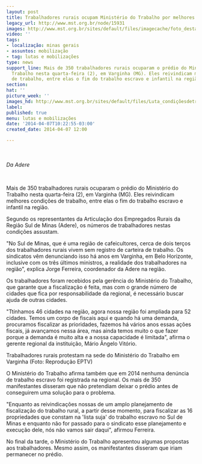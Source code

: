 ```yaml
---
layout: post
title: Trabalhadores rurais ocupam Ministério do Trabalho por melhores condições
legacy_url: http://www.mst.org.br/node/15931
images: http://www.mst.org.br/sites/default/files/imagecache/foto_destaque/Luta_condiçõesdetrabalho.jpg
video: ''
tags:
- localização: minas gerais
- assuntos: mobilização
- tag: lutas e mobilizações
type: news
support_line: Mais de 350 trabalhadores rurais ocuparam o prédio do Ministério do
  Trabalho nesta quarta-feira (2), em Varginha (MG). Eles reivindicam melhores condições
  de trabalho, entre elas o fim do trabalho escravo e infantil na região.&nbsp;
section: 
hat: ''
picture_week: ''
images_hd: http://www.mst.org.br/sites/default/files/Luta_condiçõesdetrabalho.jpg
label: 
published: true
menu: lutas e mobilizações
date: '2014-04-07T10:22:55-03:00'
created_date: 2014-04-07 12:00

---
```

<p><em><img style="margin: 10px;" src="http://www.mst.org.br/sites/default/files/Luta_condi%C3%A7%C3%B5esdetrabalho.jpg" alt=""><br></em></p><p><em>Da Adere</em></p><p>&nbsp;</p><p>Mais de 350 trabalhadores rurais ocuparam o prédio do Ministério do Trabalho nesta quarta-feira (2), em Varginha (MG). Eles reivindicam melhores condições de trabalho, entre elas o fim do trabalho escravo e infantil na região.&nbsp;</p><p>Segundo os representantes da Articulação dos Empregados Rurais da Região Sul de Minas (Adere), os números de trabalhadores nestas condições assustam.</p><p>"No Sul de Minas, que é uma região de cafeicultores, cerca de dois terços dos trabalhadores rurais vivem sem registro de carteira de trabalho. Os sindicatos vêm denunciando isso há anos em Varginha, em Belo Horizonte, inclusive com os três últimos ministros, a realidade dos trabalhadores na região", explica Jorge Ferreira, coordenador da Adere na região.</p><p>Os trabalhadores foram recebidos pela gerência do Ministério do Trabalho, que garante que a fiscalização é feita, mas com o grande número de cidades que fica por responsabilidade da regional, é necessário buscar ajuda de outras cidades.</p><p>"Ttínhamos 46 cidades na região, agora nossa região foi ampliada para 52 cidades. Temos um corpo de fiscais aqui e quando há uma demanda, procuramos fiscalizar as prioridades, fazemos há vários anos essas ações fiscais, já avançamos nessa área, mas ainda temos muito o que fazer porque a demanda é muito alta e a nossa capacidade é limitada", afirma o gerente regional da instituição, Mário Ângelo Vitório.</p><p>Trabalhadores rurais protestam na sede do Ministério do Trabalho em Varginha (Foto: Reprodução EPTV)</p><p>O Ministério do Trabalho afirma também que em 2014 nenhuma denúncia de trabalho escravo foi registrada na regional. Os mais de 350 manifestantes disseram que não pretendiam deixar o prédio antes de conseguirem uma solução para o problema.</p><p>"Enquanto as reivindicações nossas de um amplo planejamento de fiscalização do trabalho rural, a partir desse momento, para fiscalizar as 16 propriedades que constam na 'lista suja' do trabalho escravo no Sul de Minas e enquanto não for passado para o sindicato esse planejamento e execução dele, nós não vamos sair daqui", afirmou Ferreira.</p><p>No final da tarde, o Ministério do Trabalho apresentou algumas propostas aos trabalhadores. Mesmo assim, os manifestantes disseram que iriam permanecer no prédio.</p><div>&nbsp;</div><div>&nbsp;</div>
